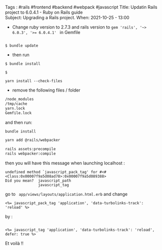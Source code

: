 Tags : #rails #frontend #backend #webpack #javascript
Title: Updatin Rails project to 6.0.4.1 -  Ruby on Rails guide  
Subject: Upgrading a Rails project.
When: 2021-10-25 - 13:00
- Change ruby version to 2.7.3 and rails version to ``gem 'rails', '~> 6.0.3', '>= 6.0.4.1' `` in Gemfile

```shell

$ bundle update
````

- then run 
```shell 
$ bundle install
````

```shell
$       

yarn install --check-files
````

- remove the following files / folder 
```bash
/node_modules
/tmp/cache
yarn.lock
Gemfile.lock
```

and then run:

```bash
bundle install

yarn add @rails/webpacker

rails assets:precompile
rails webpacker:compile
```

then you will have this message when launching localhost : 
```
undefined method `javascript_pack_tag' for #<#<Class:0x00007f9a5d08ad78>:0x00007f9a5d089388>
Did you mean?  javascript_path
               javascript_tag
```

go to ``
app/views/layouts/application.html.erb`` and change 
```rails
<%= javascript_pack_tag 'application', 'data-turbolinks-track': 'reload' %>
```
by : 
```rails

<%= javascript_tag 'application', 'data-turbolinks-track': 'reload', defer: true %>
```

Et voilà !! 